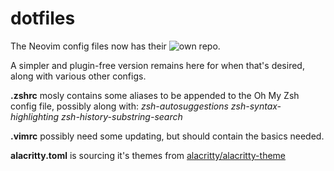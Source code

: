 # dotfiles

The Neovim config files now has their ![own repo](https://github.com/sparkhound772/nvim.git).

A simpler and plugin-free version remains here for when that's desired, along with various other configs.

__.zshrc__ mosly contains some aliases to be appended to the Oh My Zsh config file, possibly along with:
_zsh-autosuggestions_
_zsh-syntax-highlighting_
_zsh-history-substring-search_

__.vimrc__ possibly need some updating, but should contain the basics needed.

__alacritty.toml__ is sourcing it's themes from [alacritty/alacritty-theme](https://github.com/alacritty/alacritty-theme)
